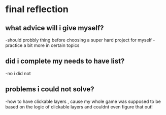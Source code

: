 # final reflection

## what advice will i give myself?
-should probbly thing before choosing a super hard project for myself
-practice a bit more in certain topics

## did i complete my needs to have list?
-no i did not 

## problems i could not solve?
-how to have clickable layers , cause my whole game was supposed to be based on the logic of clickable layers and couldnt even figure that out!